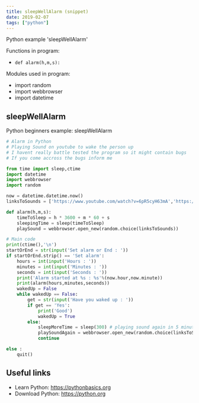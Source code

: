 ```yaml
---
title: sleepWellAlarm (snippet)
date: 2019-02-07
tags: ["python"]
---
```

Python example 'sleepWellAlarm'

Functions in program: 
* `def alarm(h,m,s):`

Modules used in program: 
* import random
* import webbrowser
* import datetime

## sleepWellAlarm

Python beginners example: sleepWellAlarm

```python
# Alarm in Python
# Playing Sound on youtube to wake the person up
# I havent really battle tested the program so it might contain bugs
# If you come accross the bugs inform me

from time import sleep,ctime
import datetime
import webbrowser
import random

now = datetime.datetime.now()
linksToSounds = ['https://www.youtube.com/watch?v=6pR5cyH63mA','https://www.youtube.com/watch?v=e12KryuLcbs','https://www.youtube.com/watch?v=nbjwmC8K4K4','https://www.youtube.com/watch?v=UqSww10eeKw','https://www.youtube.com/watch?v=9f06QZCVUHg','https://www.youtube.com/watch?v=kffacxfA7G4'] # remember to add links and test the code

def alarm(h,m,s):
    timeToSleep = h * 3600 + m * 60 + s
    sleepingTime = sleep(timeToSleep)
    playSound = webbrowser.open_new(random.choice(linksToSounds))

# Main code
print(ctime(),'\n')
startOrEnd = str(input('Set alarm or End : '))
if startOrEnd.strip() == 'Set alarm':
    hours = int(input('Hours : '))
    minutes = int(input('Minutes : '))
    seconds = int(input('Seconds : '))
    print('Alarm started at %s : %s'%(now.hour,now.minute))
    print(alarm(hours,minutes,seconds))
    wakedUp = False
    while wakedUp == False:
        get = str(input('Have you waked up : '))
        if get == 'Yes':
            print('Good')
            wakedUp = True
        else:
            sleepMoreTime = sleep(300) # playing sound again in 5 minutes
            playSoundAgain = webbrowser.open_new(random.choice(linksToSounds))
            continue

else :
    quit()


```

## Useful links

- Learn Python: https://pythonbasics.org
- Download Python: https://python.org
